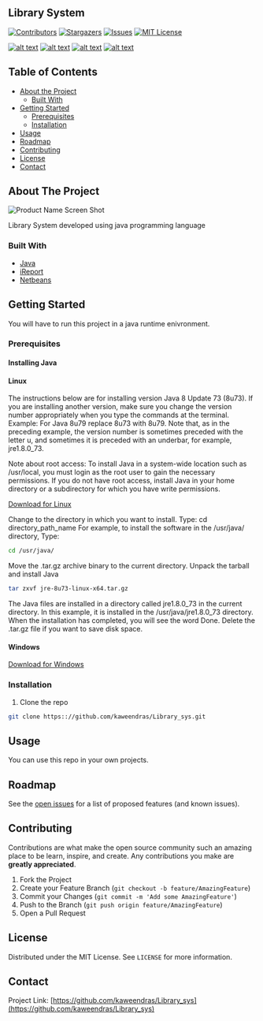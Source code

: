 ## Library System
[![Contributors][contributors-shield]][contributors-url]
[![Stargazers][stars-shield]][stars-url]
[![Issues][issues-shield]][issues-url]
[![MIT License][license-shield]][license-url]

[![alt text][1.1]][1]
[![alt text][2.1]][2]
[![alt text][3.1]][3]
[![alt text][6.1]][6]





<!-- TABLE OF CONTENTS -->
## Table of Contents

* [About the Project](#about-the-project)
  * [Built With](#built-with)
* [Getting Started](#getting-started)
  * [Prerequisites](#prerequisites)
  * [Installation](#installation)
* [Usage](#usage)
* [Roadmap](#roadmap)
* [Contributing](#contributing)
* [License](#license)
* [Contact](#contact)




<!-- ABOUT THE PROJECT -->
## About The Project

![Product Name Screen Shot](http://imgs-info.ru/2019/10/03/2.jpg)

Library System developed using java programming language 


### Built With

* [Java](https://www.java.com/en/)
* [iReport](https://community.jaspersoft.com/project/ireport-designer)
* [Netbeans](https://netbeans.org/)




<!-- GETTING STARTED -->
## Getting Started

You will have to run this project in a java runtime enivronment.

### Prerequisites
#### Installing Java

#### Linux


The instructions below are for installing version Java 8 Update 73 (8u73). If you are installing another version, make sure you change the version number appropriately when you type the commands at the terminal. Example: For Java 8u79 replace 8u73 with 8u79. Note that, as in the preceding example, the version number is sometimes preceded with the letter u, and sometimes it is preceded with an underbar, for example, jre1.8.0_73.

Note about root access: To install Java in a system-wide location such as /usr/local, you must login as the root user to gain the necessary permissions. If you do not have root access, install Java in your home directory or a subdirectory for which you have write permissions.

[Download for Linux](https://java.com/en/download/linux_manual.jsp)

Change to the directory in which you want to install. Type:
cd directory_path_name
For example, to install the software in the /usr/java/ directory, Type:
```sh
cd /usr/java/
```
Move the .tar.gz archive binary to the current directory.
Unpack the tarball and install Java
```sh
tar zxvf jre-8u73-linux-x64.tar.gz
```

The Java files are installed in a directory called jre1.8.0_73 in the current directory. In this example, it is installed in the /usr/java/jre1.8.0_73 directory. When the installation has completed, you will see the word Done.
Delete the .tar.gz file if you want to save disk space.

#### Windows

 [Download for Windows](https://www.oracle.com/technetwork/java/javase/downloads/index.html)

### Installation

1. Clone the repo
```sh
git clone https:://github.com/kaweendras/Library_sys.git
```
    

<!-- USAGE EXAMPLES -->
## Usage

You can use this repo in your own projects.



<!-- ROADMAP -->
## Roadmap

See the [open issues](https://github.com/kaweendras/Library_sys/issues) for a list of proposed features (and known issues).



<!-- CONTRIBUTING -->
## Contributing

Contributions are what make the open source community such an amazing place to be learn, inspire, and create. Any contributions you make are **greatly appreciated**.

1. Fork the Project
2. Create your Feature Branch (`git checkout -b feature/AmazingFeature`)
3. Commit your Changes (`git commit -m 'Add some AmazingFeature'`)
4. Push to the Branch (`git push origin feature/AmazingFeature`)
5. Open a Pull Request



<!-- LICENSE -->
## License

Distributed under the MIT License. See `LICENSE` for more information.



<!-- CONTACT -->
## Contact


Project Link: [https://github.com/kaweendras/Library_sys](https://github.com/kaweendras/Library_sys)









<!-- MARKDOWN LINKS & IMAGES -->
<!-- https://www.markdownguide.org/basic-syntax/#reference-style-links -->
[contributors-shield]: https://img.shields.io/github/contributors/kaweendras/Library_sys.svg?style=flat-square
[contributors-url]: https://github.com/kaweendras/Library_sys/graphs/contributors
[forks-shield]: https://img.shields.io/github/forks/kaweendras/Library_sys
[forks-url]: https://github.com/kaweendras/Library_sys/network/members
[stars-shield]: https://img.shields.io/github/stars/kaweendras/Library_sys.svg?style=flat-square
[stars-url]: https://github.comyashodhagodage/WLibrary_sys/stargazers
[issues-shield]: https://img.shields.io/github/issues/kaweendras/Library_sys.svg?style=flat-square
[issues-url]: https://github.com/kaweendras/Library_sys/issues
[license-shield]: https://img.shields.io/github/license/kaweendras/Library_sys.svg?style=flat-square
[license-url]: https://github.com/kaweendras/Library_sys/master/LICENSE.txt
[product-screenshot]: images/screenshot.png



[1.1]: http://i.imgur.com/tXSoThF.png (twitter)
[2.1]: http://i.imgur.com/P3YfQoD.png (facebook)
[3.1]: http://i.imgur.com/yCsTjba.png (google plus)
[6.1]: http://i.imgur.com/0o48UoR.png (github)

[1]: http://www.twitter.com/dear__spider
[2]: http://www.facebook.com/kaweendra
[3]: https://plus.google.com/salithak1
[6]: http://www.github.com/kaweendras
